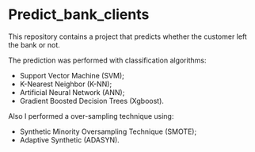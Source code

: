 # Predict_bank_clients

This repository contains a project that predicts whether the customer left the bank or not.

The prediction was performed with classification algorithms:
- Support Vector Machine (SVM);
- K-Nearest Neighbor (K-NN);
- Artificial Neural Network (ANN);
- Gradient Boosted Decision Trees (Xgboost).

Also I performed a over-sampling technique using:
- Synthetic Minority Oversampling Technique (SMOTE);
- Adaptive Synthetic (ADASYN).
